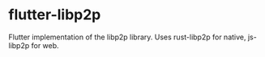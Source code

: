 # flutter-libp2p
Flutter implementation of the libp2p library. Uses rust-libp2p for native, js-libp2p for web.
